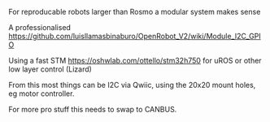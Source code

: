 For reproducable robots larger than Rosmo a modular system makes sense

A professionalised https://github.com/luisllamasbinaburo/OpenRobot_V2/wiki/Module_I2C_GPIO 

Using a fast STM https://oshwlab.com/ottello/stm32h750 for uROS or other low layer control (Lizard)

From this most things can be I2C via Qwiic, using the 20x20 mount holes, eg motor controller.

For more pro stuff this needs to swap to CANBUS.



